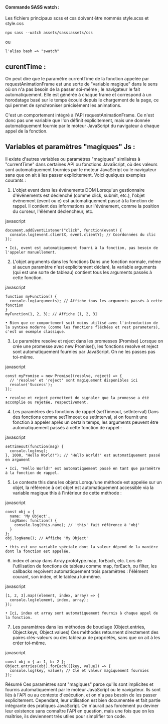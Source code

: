 #### Commande SASS watch :
Les fichiers principaux scss et css doivent être nommés style.scss et style.css
```
npx sass --watch assets/sass:assets/css
```
ou
```
l'alias bash => "swatch"
```

## curentTime : 
On peut dire que le paramètre currentTime de la fonction appelée par requestAnimationFrame est une sorte de "variable magique" dans le sens où on n'a pas besoin de la passer soi-même ; le navigateur le fait automatiquement. Elle est générée à chaque frame et correspond à un horodatage basé sur le temps écoulé depuis le chargement de la page, ce qui permet de synchroniser précisément les animations.

C'est un comportement intégré à l'API requestAnimationFrame. Ce n'est donc pas une variable que l'on définit explicitement, mais une donnée automatiquement fournie par le moteur JavaScript du navigateur à chaque appel de la fonction.

## Variables et paramètres "magiques" Js : 

Il existe d'autres variables ou paramètres "magiques" similaires à "currentTime" dans certaines API ou fonctions JavaScript, où des valeurs sont automatiquement fournies par le moteur JavaScript ou le navigateur sans que on ait à les passer explicitement. Voici quelques exemples courants :

1. L'objet event dans les événements DOM
Lorsqu'un gestionnaire d'événements est déclenché (comme click, submit, etc.), l'objet événement (event ou e) est automatiquement passé à la fonction de rappel. Il contient des informations sur l'événement, comme la position du curseur, l'élément déclencheur, etc.

javascript
``` 
document.addEventListener("click", function(event) {
  console.log(event.clientX, event.clientY); // Coordonnées du clic
});
```

	• Ici, event est automatiquement fourni à la fonction, pas besoin de l'appeler manuellement.
	
2. L'objet arguments dans les fonctions
Dans une fonction normale, même si aucun paramètre n'est explicitement déclaré, la variable arguments (qui est une sorte de tableau) contient tous les arguments passés à cette fonction.

javascript
```
function myFunction() {
  console.log(arguments); // Affiche tous les arguments passés à cette fonction
}
myFunction(1, 2, 3); // Affiche [1, 2, 3]
```
	• Bien que ce comportement soit moins utilisé avec l'introduction de la syntaxe moderne (comme les fonctions fléchées et rest parameters), c'est un exemple classique.
	
3. Le paramètre resolve et reject dans les promesses (Promise)
Lorsque on crée une promesse avec new Promise(), les fonctions resolve et reject sont automatiquement fournies par JavaScript. On ne les passes pas toi-même.

javascript
```
const myPromise = new Promise((resolve, reject) => {
  // 'resolve' et 'reject' sont magiquement disponibles ici
  resolve('Success');
});
```
	• resolve et reject permettent de signaler que la promesse a été accomplie ou rejetée, respectivement.
	
4. Les paramètres des fonctions de rappel (setTimeout, setInterval)
Dans des fonctions comme setTimeout ou setInterval, si on fournit une fonction à appeler après un certain temps, les arguments peuvent être automatiquement passés à cette fonction de rappel :

javascript
```
setTimeout(function(msg) {
  console.log(msg);
}, 1000, "Hello World!"); // 'Hello World!' est automatiquement passé en argument
```

	• Ici, "Hello World!" est automatiquement passé en tant que paramètre à la fonction de rappel.
	
5. Le contexte this dans les objets
Lorsqu'une méthode est appelée sur un objet, la référence à cet objet est automatiquement accessible via la variable magique this à l'intérieur de cette méthode :

javascript
```
const obj = {
  name: 'My Object',
  logName: function() {
    console.log(this.name); // 'this' fait référence à 'obj'
  }
};
obj.logName(); // Affiche 'My Object'
```
	• this est une variable spéciale dont la valeur dépend de la manière dont la fonction est appelée.
	
6. index et array dans Array.prototype.map, forEach, etc.
Lors de l'utilisation de fonctions de tableau comme map, forEach, ou filter, les callbacks reçoivent automatiquement trois paramètres : l'élément courant, son index, et le tableau lui-même.

javascript
```
[1, 2, 3].map((element, index, array) => {
  console.log(element, index, array); 
});
```
	• Ici, index et array sont automatiquement fournis à chaque appel de la fonction.
	
7. Les paramètres dans les méthodes de bouclage (Object.entries, Object.keys, Object.values)
Ces méthodes retournent directement des paires clés-valeurs ou des tableaux de propriétés, sans que on ait à les créer toi-même.

javascript
```
const obj = { a: 1, b: 2 };
Object.entries(obj).forEach(([key, value]) => {
  console.log(key, value); // Clé et valeur magiquement fournies
});
```

Résumé
Ces paramètres sont "magiques" parce qu'ils sont implicites et fournis automatiquement par le moteur JavaScript ou le navigateur. Ils sont liés à l'API ou au contexte d'exécution, et on n'a pas besoin de les passer explicitement. Cependant, leur utilisation est bien documentée et fait partie intégrante des pratiques JavaScript.
On n'aurait pas forcément pu deviner leur existence sans connaître l'API en question, mais une fois que on les maîtrise, ils deviennent très utiles pour simplifier ton code.


